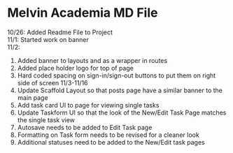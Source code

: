 # Melvin Academia MD File

 10/26: Added Readme File to Project <br>
 11/1: Started work on banner <br>
 11/2: <br>
 1. Added banner to layouts and as a wrapper in routes
 2. Added place holder logo for top of page
 3. Hard coded spacing on sign-in/sign-out buttons to put them on right side of screen
 11/3-11/16 <br>
 1. Update Scaffold Layout so that posts page have a similar banner to the main page
 2. Add task card UI to page for viewing single tasks
 3. Update Taskform UI so that the look of the New/Edit Task Page matches the single task view
 4. Autosave needs to be added to Edit Task page
 5. Formatting on Task form needs to be revised for a cleaner look
 6. Additional statuses need to be added to the New/Edit task pages
